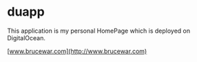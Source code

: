 duapp
=====
This application is my personal HomePage which is deployed on DigitalOcean.

[www.brucewar.com](http://www.brucewar.com)
